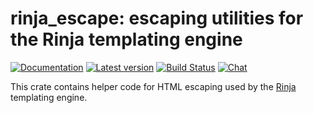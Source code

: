 # rinja_escape: escaping utilities for the Rinja templating engine

[![Documentation](https://docs.rs/rinja_escape/badge.svg)](https://docs.rs/rinja_escape/)
[![Latest version](https://img.shields.io/crates/v/rinja_escape.svg)](https://crates.io/crates/rinja_escape)
[![Build Status](https://github.com/rinja-rs/rinja/workflows/CI/badge.svg)](https://github.com/rinja-rs/rinja/actions?query=workflow%3ACI)
[![Chat](https://img.shields.io/discord/976380008299917365?logo=discord)](https://discord.gg/ZucwjE6bmT)

This crate contains helper code for HTML escaping used by the
[Rinja](https://github.com/rinja-rs/rinja) templating engine.
